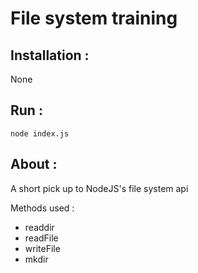 # File system training

## Installation :

None

## Run :

```
node index.js
```

## About :

A short pick up to NodeJS's file system api

Methods used :

- readdir
- readFile
- writeFile
- mkdir
